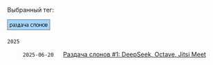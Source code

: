 Выбранный тег:

![image](tag_elephants.png)

`2025`

&emsp;  &emsp; `2025-06-20` &emsp; [Раздача слонов \#1: DeepSeek, Octave, Jitsi Meet](../../../data/2025/2025-06-20-elephants-001)
